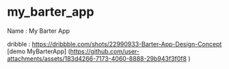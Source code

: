 
# my_barter_app
Name : My Barter App

dribble : https://dribbble.com/shots/22990933-Barter-App-Design-Concept
[demo MyBarterApp] (https://github.com/user-attachments/assets/183d4266-7173-4060-8888-29b943f3f0f8
)




